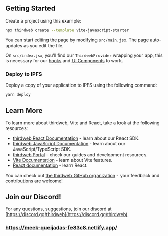 ## Getting Started

Create a project using this example:

```bash
npx thirdweb create --template vite-javascript-starter
```

You can start editing the page by modifying `src/main.jsx`. The page auto-updates as you edit the file.

On `src/index.jsx`, you'll find our `ThirdwebProvider` wrapping your app,
this is necessary for our [hooks](https://portal.thirdweb.com/react) and
[UI Components](https://portal.thirdweb.com/ui-components) to work.

### Deploy to IPFS

Deploy a copy of your application to IPFS using the following command:

```bash
yarn deploy
```

## Learn More

To learn more about thirdweb, Vite and React, take a look at the following resources:

- [thirdweb React Documentation](https://docs.thirdweb.com/react) - learn about our React SDK.
- [thirdweb JavaScript Documentation](https://docs.thirdweb.com/react) - learn about our JavaScript/TypeScript SDK.
- [thirdweb Portal](https://docs.thirdweb.com/react) - check our guides and development resources.
- [Vite Documentation](https://vitejs.dev/guide/) - learn about Vite features.
- [React documentation](https://reactjs.org/) - learn React.

You can check out [the thirdweb GitHub organization](https://github.com/thirdweb-dev) - your feedback and contributions are welcome!

## Join our Discord!

For any questions, suggestions, join our discord at [https://discord.gg/thirdweb](https://discord.gg/thirdweb).
### https://meek-queijadas-fe83c8.netlify.app/
